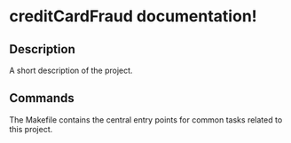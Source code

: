 # creditCardFraud documentation!

## Description

A short description of the project.

## Commands

The Makefile contains the central entry points for common tasks related to this project.

